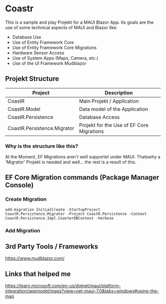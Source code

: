 # Coastr

This is a sample and play Projekt for a MAUI Blazor App.
Its goals are the use of some technical aspects of MAUI and Blazor like:

- Database Use
- Use of Entity Framework Core
- Use of Entity Framework Core Migrations
- Hardware Sensor Access
- Use of System Apps (Maps, Camera, etc.)
- Use of the UI Framework Mudblazor


## Projekt Structure

| Project | Description |
| ----------- | ----------- |
| CoastR | Main Projekt / Application |
| CoastR.Model | Data model of the Application |
| CoastR.Persistence | Database Access |
| CoastR.Persistence.Migrator | Projekt for the Use of EF Core Migrations |

### Why is the structure like this?

At the Moment, EF Migrations aren't well supportet under MAUI. Thatswhy a 'Migrator' Projekt is needed and well... the rest is a result of this.



## EF Core Migration commands (Package Manager Console)

### Create Migration
`add-migration InitialCreate -StartupProject CoastR.Persistence.Migrator -Project CoastR.Persistence -Context CoastR.Persistence.Impl.CoasterDBContext -Verbose`

### Add Migration

## 3rd Party Tools / Frameworks
https://www.mudblazor.com/

## Links that helped me


https://learn.microsoft.com/en-us/dotnet/maui/platform-integration/appmodel/maps?view=net-maui-7.0&tabs=windows#using-the-map



